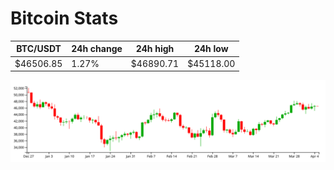 # Bitcoin Stats

BTC/USDT|24h change|24h high|24h low|
|---|---|---|---|
|$46506.85|1.27%|$46890.71|$45118.00|

<img src="./chart.svg">
